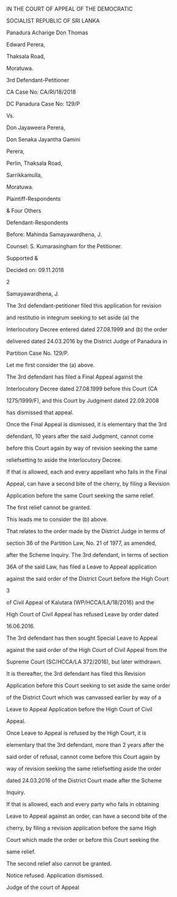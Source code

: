 IN THE COURT OF APPEAL OF THE DEMOCRATIC

SOCIALIST REPUBLIC OF SRI LANKA

Panadura Acharige Don Thomas

Edward Perera,

Thaksala Road,

Moratuwa.

3rd Defendant-Petitioner

CA Case No: CA/RI/18/2018

DC Panadura Case No: 129/P

Vs.

Don Jayaweera Perera,

Don Senaka Jayantha Gamini

Perera,

Perlin, Thaksala Road,

Sarrikkamulla,

Moratuwa.

Plaintiff-Respondents

& Four Others

Defendant-Respondents

Before: Mahinda Samayawardhena, J.

Counsel: S. Kumarasingham for the Petitioner.

Supported &

Decided on: 09.11.2018

2

Samayawardhena, J.

The 3rd defendant-petitioner filed this application for revision

and restitutio in integrum seeking to set aside (a) the

Interlocutory Decree entered dated 27.08.1999 and (b) the order

delivered dated 24.03.2016 by the District Judge of Panadura in

Partition Case No. 129/P.

Let me first consider the (a) above.

The 3rd defendant has filed a Final Appeal against the

Interlocutory Decree dated 27.08.1999 before this Court (CA

1275/1999/F), and this Court by Judgment dated 22.09.2008

has dismissed that appeal.

Once the Final Appeal is dismissed, it is elementary that the 3rd

defendant, 10 years after the said Judgment, cannot come

before this Court again by way of revision seeking the same

reliefsetting to aside the Interlocutory Decree.

If that is allowed, each and every appellant who fails in the Final

Appeal, can have a second bite of the cherry, by filing a Revision

Application before the same Court seeking the same relief.

The first relief cannot be granted.

This leads me to consider the (b) above.

That relates to the order made by the District Judge in terms of

section 36 of the Partition Law, No. 21 of 1977, as amended,

after the Scheme Inquiry. The 3rd defendant, in terms of section

36A of the said Law, has filed a Leave to Appeal application

against the said order of the District Court before the High Court

3

of Civil Appeal of Kalutara (WP/HCCA/LA/18/2016) and the

High Court of Civil Appeal has refused Leave by order dated

16.06.2016.

The 3rd defendant has then sought Special Leave to Appeal

against the said order of the High Court of Civil Appeal from the

Supreme Court (SC/HCCA/LA 372/2016), but later withdrawn.

It is thereafter, the 3rd defendant has filed this Revision

Application before this Court seeking to set aside the same order

of the District Court which was canvassed earlier by way of a

Leave to Appeal Application before the High Court of Civil

Appeal.

Once Leave to Appeal is refused by the High Court, it is

elementary that the 3rd defendant, more than 2 years after the

said order of refusal, cannot come before this Court again by

way of revision seeking the same reliefsetting aside the order

dated 24.03.2016 of the District Court made after the Scheme

Inquiry.

If that is allowed, each and every party who fails in obtaining

Leave to Appeal against an order, can have a second bite of the

cherry, by filing a revision application before the same High

Court which made the order or before this Court seeking the

same relief.

The second relief also cannot be granted.

Notice refused. Application dismissed.

Judge of the court of Appeal